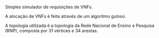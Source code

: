 Simples simulador de requisições de VNFs.


A alocação de VNFs é feita através de um algoritmo guloso.


A topologia utilizada é a topologia da Rede Nacional de Ensino e Pesquisa (RNP), composta por 31 vértices e 34 arestas.
